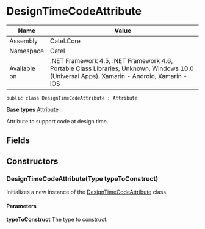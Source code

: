

# DesignTimeCodeAttribute

Name|Value
---|---
Assembly|Catel.Core
Namespace|Catel
Available on|.NET Framework 4.5, .NET Framework 4.6, Portable Class Libraries, Unknown, Windows 10.0 (Universal Apps), Xamarin - Android, Xamarin - iOS

```
public class DesignTimeCodeAttribute : Attribute
```

**Base types**
[Attribute]()


Attribute to support code at design time.



## Fields

## Constructors

### DesignTimeCodeAttribute(Type typeToConstruct)

Initializes a new instance of the [DesignTimeCodeAttribute](#) class.

#### Parameters

**typeToConstruct**
The type to construct.



